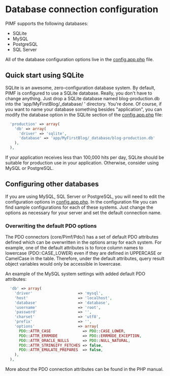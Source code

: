 # Database connection configuration

PIMF supports the following databases:

- SQLite
- MySQL
- PostgreSQL
- SQL Server

All of the database configuration options live in the [config.app.php](https://github.com/gjerokrsteski/pimf-blog/blob/master/app/config.app.php) file.

## Quick start using SQLite
SQLite is an awesome, zero-configuration database system. By default, PIMF is configured to use a SQLite database. Really, you don't have to change anything. Just drop a SQLite database named blog-production.db into the 'app/MyFirstBlog/_database/ ' directory. You're done.
Of course, if you want to name your database something besides "application", you can modify the database option in the SQLite section of the [config.app.php](https://github.com/gjerokrsteski/pimf-blog/blob/master/app/config.app.php) file:

```php
  'production' => array(
    'db' => array(
      'driver' => 'sqlite',
      'database' => 'app/MyFirstBlog/_database/blog-production.db'
    ),
  ),
```

If your application receives less than 100,000 hits per day, SQLite should be suitable for production use in your application. Otherwise, consider using MySQL or PostgreSQL.

## Configuring other databases
If you are using MySQL, SQL Server or PostgreSQL, you will need to edit the configuration options in [config.app.php](https://github.com/gjerokrsteski/pimf-blog/blob/master/app/config.app.php). In the configuration file you can find sample configurations for each of these systems. Just change the options as necessary for your server and set the default connection name.

### Overwriting the default PDO options
The PDO connectors (core/Pimf/Pdo/) has a set of default PDO attributes defined which can be overwritten in the options array for each system. For example, one of the default attributes is to force column names to lowercase (PDO::CASE_LOWER) even if they are defined in UPPERCASE or CamelCase in the table. Therefore, under the default attributes, query result object variables would only be accessible in lowercase.

An example of the MySQL system settings with added default PDO attributes:

```php
  'db' => array(
    'driver'                    => 'mysql',
    'host'                      => 'localhost',
    'database'                  => 'database',
    'username'                  => 'root',
    'password'                  => '',
    'charset'                   => 'utf8',
    'prefix'                    => '',
    'options'                   => array(
      PDO::ATTR_CASE              => PDO::CASE_LOWER,
      PDO::ATTR_ERRMODE           => PDO::ERRMODE_EXCEPTION,
      PDO::ATTR_ORACLE_NULLS      => PDO::NULL_NATURAL,
      PDO::ATTR_STRINGIFY_FETCHES => false,
      PDO::ATTR_EMULATE_PREPARES  => false,
    ),
  ),
```

More about the PDO connection attributes can be found in the PHP manual.
